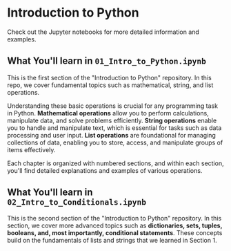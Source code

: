 
# Introduction to Python

Check out the Jupyter notebooks for more detailed information and examples.

## What You'll learn in `01_Intro_to_Python.ipynb`

This is the first section of the "Introduction to Python" repository. In this repo, we cover fundamental topics such as mathematical, string, and list operations. 

Understanding these basic operations is crucial for any programming task in Python. **Mathematical operations** allow you to perform calculations, manipulate data, and solve problems efficiently. **String operations** enable you to handle and manipulate text, which is essential for tasks such as data processing and user input. **List operations** are foundational for managing collections of data, enabling you to store, access, and manipulate groups of items effectively.

Each chapter is organized with numbered sections, and within each section, you'll find detailed explanations and examples of various operations.

## What You'll learn in `02_Intro_to_Conditionals.ipynb`

This is the second section of the "Introduction to Python" repository. In this section, we cover more advanced topics such as **dictionaries, sets, tuples, booleans, and, most importantly, conditional statements**. These concepts build on the fundamentals of lists and strings that we learned in Section 1.



